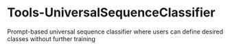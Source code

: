 # Tools-UniversalSequenceClassifier
Prompt-based universal sequence classifier where users can define desired classes without further training
